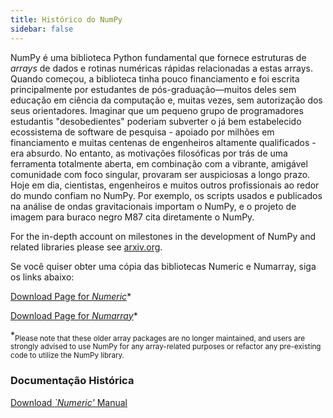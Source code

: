 ```yaml
---
title: Histórico do NumPy
sidebar: false
---
```


NumPy é uma biblioteca Python fundamental que fornece estruturas de <em x-id="3">arrays</em> de dados e rotinas numéricas rápidas relacionadas a estas arrays. Quando começou, a biblioteca tinha pouco financiamento e foi escrita principalmente por estudantes de pós-graduação—muitos deles sem educação em ciência da computação e, muitas vezes, sem autorização dos seus orientadores. Imaginar que um pequeno grupo de programadores estudantis "desobedientes" poderiam subverter o já bem estabelecido ecossistema de software de pesquisa - apoiado por milhões em financiamento e muitas centenas de engenheiros altamente qualificados - era absurdo. No entanto, as motivações filosóficas por trás de uma ferramenta totalmente aberta, em combinação com a vibrante, amigável comunidade com foco singular, provaram ser auspiciosas a longo prazo.  Hoje em dia, cientistas, engenheiros e muitos outros profissionais ao redor do mundo confiam no NumPy. Por exemplo, os scripts usados e publicados na análise de ondas gravitacionais importam o NumPy, e o projeto de imagem para buraco negro M87 cita diretamente o NumPy.

For the in-depth account on milestones in the development of NumPy and related libraries please see [arxiv.org](https://arxiv.org/abs/1907.10121).

Se você quiser obter uma cópia das bibliotecas Numeric e Numarray, siga os links abaixo:

[Download Page for _Numeric_](https://sourceforge.net/projects/numpy/files/Old%20Numeric/)\*

[Download Page for _Numarray_](https://sourceforge.net/projects/numpy/files/Old%20Numarray/)\*

\*<sub>Please note that these older array packages are no longer maintained, and users are strongly advised to use NumPy for any array-related purposes or refactor any pre-existing code to utilize the NumPy library.</sub>

### Documentação Histórica

[Download _\`Numeric'_ Manual](static/numeric-manual.pdf)

